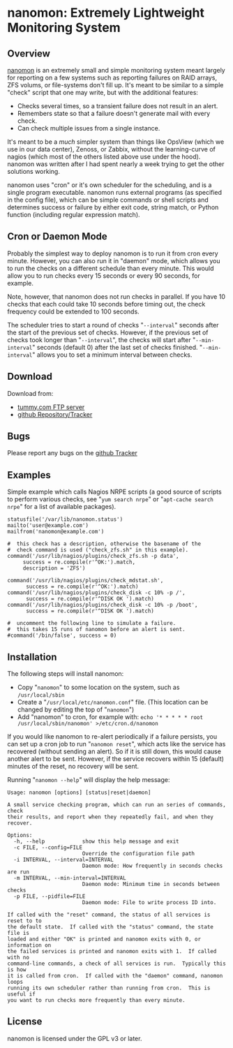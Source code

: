 nanomon: Extremely Lightweight Monitoring System
================================================

Overview
--------

[nanomon](http://www.tummy.com/software/nanomon/) is an extremely small
and simple monitoring system meant largely for reporting on a few systems
such as reporting failures on RAID arrays, ZFS volums, or file-systems
don't fill up.  It's meant to be similar to a simple "check" script that
one may write, but with the additional features:

 * Checks several times, so a transient failure does not result in an alert.
 * Remembers state so that a failure doesn't generate mail with every check.
 * Can check multiple issues from a single instance.

It's meant to be a *much* simpler system than things like OpsView (which
we use in our data center), Zenoss, or Zabbix, without the learning-curve
of nagios (which most of the others listed above use under the hood).
nanomon was written after I had spent nearly a week trying to get the
other solutions working.

nanomon uses "cron" or it's own scheduler for the scheduling, and is a
single program executable.  nanomon runs external programs (as specified
in the config file), which can be simple commands or shell scripts
and determines success or failure by either exit code, string match,
or Python function (including regular expression match).

Cron or Daemon Mode
-------------------

Probably the simplest way to deploy nanomon is to run it from cron every
minute.  However, you can also run it in "daemon" mode, which allows you to
run the checks on a different schedule than every minute.  This would allow
you to run checks every 15 seconds or every 90 seconds, for example.

Note, however, that nanomon does not run checks in parallel.  If you have
10 checks that each could take 10 seconds before timing out, the check
frequency could be extended to 100 seconds.

The scheduler tries to start a round of checks "`--interval`" seconds after
the start of the previous set of checks.  However, if the previous set of
checks took longer than "`--interval`", the checks will start after
"`--min-interval`" seconds (default 0) after the last set of checks finished.
"`--min-interval`" allows you to set a minimum interval between checks.

Download
--------

Download from:

 * [tummy.com FTP server](http://ftp.tummy.com/pub/tummy/nanomon/)
 * [github Repository/Tracker](https://github.com/linsomniac/nanomon)

Bugs
----

Please report any bugs on the
[github Tracker](https://github.com/linsomniac/nanomon)

Examples
--------

Simple example which calls Nagios NRPE scripts (a good source of scripts to
perform various checks, see "`yum search nrpe`" or "`apt-cache search nrpe`"
for a list of available packages).

    statusfile('/var/lib/nanomon.status')
    mailto('user@example.com')
    mailfrom('nanomon@example.com')

    #  this check has a description, otherwise the basename of the
    #  check command is used ("check_zfs.sh" in this example).
    command('/usr/lib/nagios/plugins/check_zfs.sh -p data',
         success = re.compile(r'^OK:').match,
         description = 'ZFS')

    command('/usr/lib/nagios/plugins/check_mdstat.sh',
          success = re.compile(r'^OK:').match)
    command('/usr/lib/nagios/plugins/check_disk -c 10% -p /',
          success = re.compile(r'^DISK OK ').match)
    command('/usr/lib/nagios/plugins/check_disk -c 10% -p /boot',
          success = re.compile(r'^DISK OK ').match)

    #  uncomment the following line to simulate a failure.
    #  this takes 15 runs of nanomon before an alert is sent.
    #command('/bin/false', success = 0)

Installation
------------

The following steps will install nanomon:

   - Copy "`nanomon`" to some location on the system, such as `/usr/local/sbin`
   - Create a "`/usr/local/etc/nanomon.conf`" file.  (This location can be
     changed by editing the top of "`nanomon`")
   - Add "nanomon" to cron, for example with: `echo '* * * * * root
     /usr/local/sbin/nanomon' >/etc/cron.d/nanomon`

If you would like nanomon to re-alert periodically if a failure persists,
you can set up a cron job to run "`nanomon reset`", which acts like the
service has recovered (without sending an alert).  So if it is still down,
this would cause another alert to be sent.  However, if the service
recovers within 15 (default) minutes of the reset, no recovery will be
sent.

Running "`nanomon --help`" will display the help message:

    Usage: nanomon [options] [status|reset|daemon]

    A small service checking program, which can run an series of commands, check
    their results, and report when they repeatedly fail, and when they recover.

    Options:
      -h, --help            show this help message and exit
      -c FILE, --config=FILE
                            Override the configuration file path
      -i INTERVAL, --interval=INTERVAL
                            Daemon mode: How frequently in seconds checks are run
      -m INTERVAL, --min-interval=INTERVAL
                            Daemon mode: Minimum time in seconds between checks
      -p FILE, --pidfile=FILE
                            Daemon mode: File to write process ID into.

    If called with the "reset" command, the status of all services is reset to to
    the default state.  If called with the "status" command, the state file is
    loaded and either "OK" is printed and nanomon exits with 0, or information on
    the failed services is printed and nanomon exits with 1.  If called with no
    command-line commands, a check of all services is run.  Typically this is how
    it is called from cron.  If called with the "daemon" command, nanomon loops
    running its own scheduler rather than running from cron.  This is useful if
    you want to run checks more frequently than every minute.

License
-------

nanomon is licensed under the GPL v3 or later.
